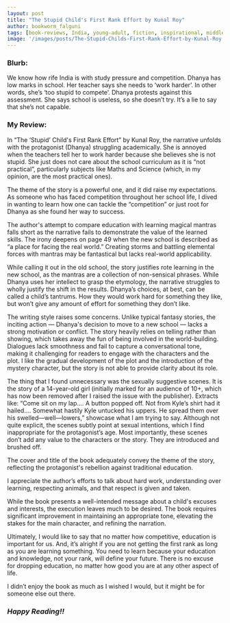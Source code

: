 ```yaml
---
layout: post
title: "The Stupid Child's First Rank Effort by Kunal Roy"
author: bookworm_falguni
tags: [book-reviews, India, young-adult, fiction, inspirational, middle-grade, fantasy, magic, success, education, students, teenage, nature, animals]
image: '/images/posts/The-Stupid-Childs-First-Rank-Effort-by-Kunal-Roy.png'
---
```


### **Blurb:**
We know how rife India is with study pressure and competition. Dhanya has low marks in school. Her teacher says she needs to ‘work harder’. In other words, she’s ‘too stupid to compete’. Dhanya protests against this assessment. She says school is useless, so she doesn’t try. It’s a lie to say that she’s not capable.

### **My Review:**
In “The ‘Stupid’ Child's First Rank Effort” by Kunal Roy, the narrative unfolds with the protagonist (Dhanya) struggling academically. She is annoyed when the teachers tell her to work harder because she believes she is not stupid. She just does not care about the school curriculum as it is “not practical”, particularly subjects like Maths and Science (which, in my opinion, are the most practical ones). 

The theme of the story is a powerful one, and it did raise my expectations. As someone who has faced competition throughout her school life, I dived in wanting to learn how one can tackle the “competition” or just root for Dhanya as she found her way to success. 

The author's attempt to compare education with learning magical mantras falls short as the narrative fails to demonstrate the value of the learned skills. The irony deepens on page 49 when the new school is described as “a place for facing the real world.” Creating storms and battling elemental forces with mantras may be fantastical but lacks real-world applicability. 

While calling it out in the old school, the story justifies rote learning in the new school, as the mantras are a collection of non-sensical phrases. While Dhanya uses her intellect to grasp the etymology, the narrative struggles to wholly justify the shift in the results. Dhanya’s choices, at best, can be called a child’s tantrums. How they would work hard for something they like, but won’t give any amount of effort for something they don’t like.

The writing style raises some concerns. Unlike typical fantasy stories, the inciting action — Dhanya's decision to move to a new school — lacks a strong motivation or conflict. The story heavily relies on telling rather than showing, which takes away the fun of being involved in the world-building. Dialogues lack smoothness and fail to capture a conversational tone, making it challenging for readers to engage with the characters and the plot. I like the gradual development of the plot and the introduction of the mystery character, but the story is not able to provide clarity about its role.

The thing that I found unnecessary was the sexually suggestive scenes. It is the story of a 14-year-old girl (initially marked for an audience of 10+, which has now been removed after I raised the issue with the publisher). Extracts like: “Come sit on my lap…. A button popped off. Not from Kyle’s shirt had it hailed…. Somewhat hastily Kyle untucked his uppers. He spread them over his swelled—well—lowers,” showcase what I am trying to say. Although not quite explicit, the scenes subtly point at sexual intentions, which I find inappropriate for the protagonist’s age. Most importantly, these scenes don’t add any value to the characters or the story. They are introduced and brushed off. 

The cover and title of the book adequately convey the theme of the story, reflecting the protagonist's rebellion against traditional education. 

I appreciate the author’s efforts to talk about hard work, understanding over learning, respecting animals, and that respect is given and taken. 

While the book presents a well-intended message about a child's excuses and interests, the execution leaves much to be desired. The book requires significant improvement in maintaining an appropriate tone, elevating the stakes for the main character, and refining the narration. 

Ultimately, I would like to say that no matter how competitive, education is important for us. And, it’s alright if you are not getting the first rank as long as you are learning something. You need to learn because your education and knowledge, not your rank, will define your future. There is no excuse for dropping education, no matter how good you are at any other aspect of life.

I didn’t enjoy the book as much as I wished I would, but it might be for someone else out there. 

### ***Happy Reading!!***

